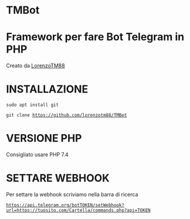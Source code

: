 # TMBot
# Framework per fare Bot Telegram in PHP
Creato da <a href="https://t.me/LorenzoTM88">LorenzoTM88</a>

# INSTALLAZIONE
<code>sudo apt install git</code>

<code>git clone https://github.com/lorenzotm88/TMBot</code>

# VERSIONE PHP
Consigliato usare PHP 7.4

# SETTARE WEBHOOK
Per settare la webhook scriviamo nella barra di ricerca

<code>https://api.telegram.org/botTOKEN/setWebhook?url=https://tuosito.com/Cartella/commands.php?api=TOKEN</code>

